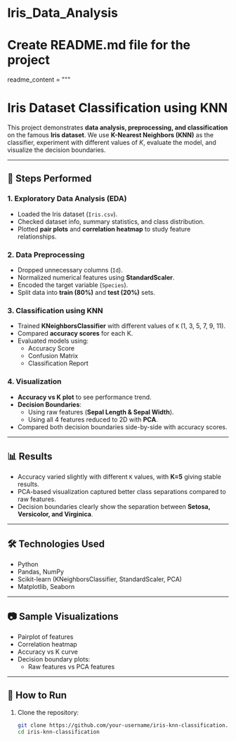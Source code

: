 # Iris_Data_Analysis

# Create README.md file for the project
readme_content = """
# Iris Dataset Classification using KNN  

This project demonstrates **data analysis, preprocessing, and classification** on the famous **Iris dataset**. We use **K-Nearest Neighbors (KNN)** as the classifier, experiment with different values of *K*, evaluate the model, and visualize the decision boundaries.  

---

## 📌 Steps Performed  

### 1. Exploratory Data Analysis (EDA)  
- Loaded the Iris dataset (`Iris.csv`).  
- Checked dataset info, summary statistics, and class distribution.  
- Plotted **pair plots** and **correlation heatmap** to study feature relationships.  

### 2. Data Preprocessing  
- Dropped unnecessary columns (`Id`).  
- Normalized numerical features using **StandardScaler**.  
- Encoded the target variable (`Species`).  
- Split data into **train (80%)** and **test (20%)** sets.  

### 3. Classification using KNN  
- Trained **KNeighborsClassifier** with different values of `K` (1, 3, 5, 7, 9, 11).  
- Compared **accuracy scores** for each K.  
- Evaluated models using:  
  - Accuracy Score  
  - Confusion Matrix  
  - Classification Report  

### 4. Visualization  
- **Accuracy vs K plot** to see performance trend.  
- **Decision Boundaries**:  
  - Using raw features (**Sepal Length & Sepal Width**).  
  - Using all 4 features reduced to 2D with **PCA**.  
- Compared both decision boundaries side-by-side with accuracy scores.  

---

## 📊 Results  

- Accuracy varied slightly with different `K` values, with **K=5** giving stable results.  
- PCA-based visualization captured better class separations compared to raw features.  
- Decision boundaries clearly show the separation between **Setosa, Versicolor, and Virginica**.  

---

## 🛠️ Technologies Used  
- Python  
- Pandas, NumPy  
- Scikit-learn (KNeighborsClassifier, StandardScaler, PCA)  
- Matplotlib, Seaborn  

---

## 📷 Sample Visualizations  

- Pairplot of features  
- Correlation heatmap  
- Accuracy vs K curve  
- Decision boundary plots:  
  - Raw features vs PCA features  

---

## 🚀 How to Run  

1. Clone the repository:  
   ```bash
   git clone https://github.com/your-username/iris-knn-classification.git
   cd iris-knn-classification
